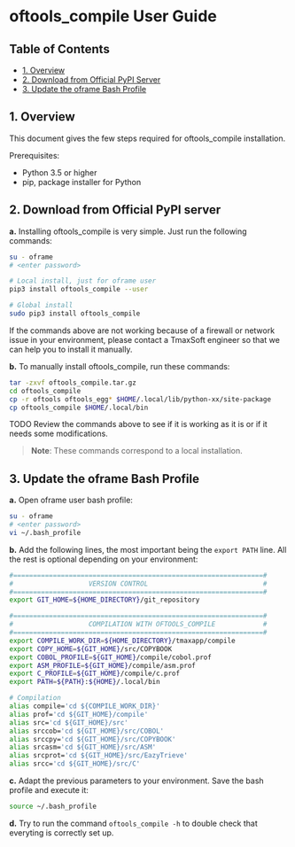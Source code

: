 # oftools_compile User Guide <!-- omit in toc -->

## Table of Contents <!-- omit in toc -->

- [1. Overview](#1-overview)
- [2. Download from Official PyPI Server](#2-download-from-official-pypi-server)
- [3. Update the oframe Bash Profile](#3-update-the-oframe-bash-profile)

## 1. Overview

This document gives the few steps required for oftools_compile installation. 

Prerequisites:
- Python 3.5 or higher
- pip, package installer for Python

## 2. Download from Official PyPI server

**a.** Installing oftools_compile is very simple. Just run the following commands:
```bash
su - oframe
# <enter password>

# Local install, just for oframe user
pip3 install oftools_compile --user

# Global install
sudo pip3 install oftools_compile
```

If the commands above are not working because of a firewall or network issue in your environment, please contact a TmaxSoft engineer so that we can help you to install it manually.

**b.** To manually install oftools_compile, run these commands:
```bash
tar -zxvf oftools_compile.tar.gz
cd oftools_compile
cp -r oftools oftools_egg* $HOME/.local/lib/python-xx/site-package
cp oftools_compile $HOME/.local/bin
```

TODO Review the commands above to see if it is working as it is or if it needs some modifications.

> **Note**: These commands correspond to a local installation.

## 3. Update the oframe Bash Profile

**a.** Open oframe user bash profile:
```bash
su - oframe
# <enter password>
vi ~/.bash_profile
```

**b.** Add the following lines, the most important being the `export PATH` line. All the rest is optional depending on your environment:
```bash
#===============================================================#
#                   VERSION CONTROL                             #
#===============================================================#
export GIT_HOME=${HOME_DIRECTORY}/git_repository

#===============================================================#
#                   COMPILATION WITH OFTOOLS_COMPILE            #
#===============================================================#
export COMPILE_WORK_DIR=${HOME_DIRECTORY}/tmaxapp/compile
export COPY_HOME=${GIT_HOME}/src/COPYBOOK
export COBOL_PROFILE=${GIT_HOME}/compile/cobol.prof
export ASM_PROFILE=${GIT_HOME}/compile/asm.prof
export C_PROFILE=${GIT_HOME}/compile/c.prof
export PATH=${PATH}:${HOME}/.local/bin

# Compilation
alias compile='cd ${COMPILE_WORK_DIR}'
alias prof='cd ${GIT_HOME}/compile'
alias src='cd ${GIT_HOME}/src'
alias srccob='cd ${GIT_HOME}/src/COBOL'
alias srccpy='cd ${GIT_HOME}/src/COPYBOOK'
alias srcasm='cd ${GIT_HOME}/src/ASM'
alias srcprot='cd ${GIT_HOME}/src/EazyTrieve'
alias srcc='cd ${GIT_HOME}/src/C'
```

**c.** Adapt the previous parameters to your environment. Save the bash profile and execute it:
```bash
source ~/.bash_profile
```

**d.** Try to run the command `oftools_compile -h` to double check that everyting is correctly set up.

